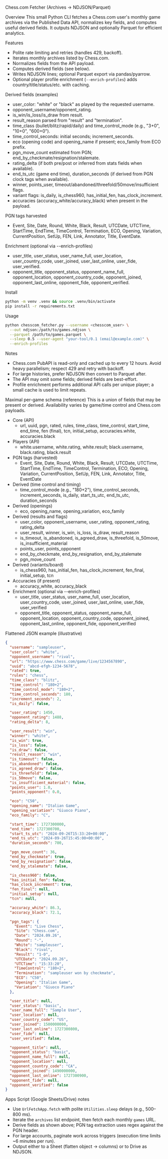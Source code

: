 Chess.com Fetcher (Archives → NDJSON/Parquet)

Overview
This small Python CLI fetches a Chess.com user's monthly game archives via the Published Data API, normalizes key fields, and computes useful derived fields. It outputs NDJSON and optionally Parquet for efficient analytics.

Features
- Polite rate limiting and retries (handles 429, backoff). 
- Iterates monthly archives listed by Chess.com. 
- Normalizes fields from the API payload. 
- Computes derived fields (see below). 
- Writes NDJSON lines; optional Parquet export via pandas/pyarrow. 
 - Optional player profile enrichment (`--enrich-profiles`) adds country/title/status/etc. with caching.

Derived fields (examples)
- user_color: "white" or "black" as played by the requested username.
- opponent_username/opponent_rating.
- is_win/is_loss/is_draw from result.
- result_reason parsed from "result" and "termination".
- time_class (bullet/blitz/rapid/daily) and time_control_mode (e.g., "3+0", "10+0", "600+0").
- time_control_seconds: initial seconds; increment_seconds.
- eco (opening code) and opening_name if present; eco_family from ECO prefix.
- pgn_move_count estimated from PGN; end_by_checkmate/resignation/stalemate.
- rating_delta (if both pre/post or inferred from stats fields when available).
- end_ts_utc (game end time), duration_seconds (if derived from PGN clock tags when available).
 - winner, points_user, timeout/abandoned/threefold/50move/insufficient flags.
 - variant flags: is_daily, is_chess960, has_initial_fen, has_clock_increment.
 - accuracies (accuracy_white/accuracy_black) when present in the payload.

PGN tags harvested
- Event, Site, Date, Round, White, Black, Result, UTCDate, UTCTime, StartTime, EndTime, TimeControl, Termination, ECO, Opening, Variation, CurrentPosition, SetUp, FEN, Link, Annotator, Title, EventDate.

Enrichment (optional via --enrich-profiles)
- user_title, user_status, user_name_full, user_location, user_country_code, user_joined, user_last_online, user_fide, user_verified.
- opponent_title, opponent_status, opponent_name_full, opponent_location, opponent_country_code, opponent_joined, opponent_last_online, opponent_fide, opponent_verified.

Install
```bash
python -m venv .venv && source .venv/bin/activate
pip install -r requirements.txt
```

Usage
```bash
python chesscom_fetcher.py --username <chesscom_user> \
  --out ndjson:/path/to/games.ndjson \
  --parquet /path/to/games.parquet \
  --sleep 0.5 --user-agent "your-tool/0.1 (email@example.com)" \
  --enrich-profiles
```

Notes
- Chess.com PubAPI is read-only and cached up to every 12 hours. Avoid heavy parallelism; respect 429 and retry with backoff.
- For large histories, prefer NDJSON then convert to Parquet after.
- The API may omit some fields; derived fields are best-effort.
 - Profile enrichment performs additional API calls per unique player; a small cache is used to limit repeats.

Maximal per-game schema (reference)
This is a union of fields that may be present or derived. Availability varies by game/time control and Chess.com payloads.

- Core (API)
  - url, uuid, pgn, rated, rules, time_class, time_control, start_time, end_time, fen (final), tcn, initial_setup, accuracies.white, accuracies.black
- Players (API)
  - white.username, white.rating, white.result; black.username, black.rating, black.result
- PGN tags (harvested)
  - Event, Site, Date, Round, White, Black, Result, UTCDate, UTCTime, StartTime, EndTime, TimeControl, Termination, ECO, Opening, Variation, CurrentPosition, SetUp, FEN, Link, Annotator, Title, EventDate
- Derived (time control and timing)
  - time_control_mode (e.g., "180+2"), time_control_seconds, increment_seconds, is_daily, start_ts_utc, end_ts_utc, duration_seconds
- Derived (openings)
  - eco, opening_name, opening_variation, eco_family
- Derived (results and flags)
  - user_color, opponent_username, user_rating, opponent_rating, rating_delta
  - user_result, winner, is_win, is_loss, is_draw, result_reason
  - is_timeout, is_abandoned, is_agreed_draw, is_threefold, is_50move, is_insufficient_material
  - points_user, points_opponent
  - end_by_checkmate, end_by_resignation, end_by_stalemate
  - pgn_move_count
- Derived (variants/board)
  - is_chess960, has_initial_fen, has_clock_increment, fen_final, initial_setup, tcn
- Accuracies (if present)
  - accuracy_white, accuracy_black
- Enrichment (optional via --enrich-profiles)
  - user_title, user_status, user_name_full, user_location, user_country_code, user_joined, user_last_online, user_fide, user_verified
  - opponent_title, opponent_status, opponent_name_full, opponent_location, opponent_country_code, opponent_joined, opponent_last_online, opponent_fide, opponent_verified

Flattened JSON example (illustrative)
```json
{
  "username": "sampleuser",
  "user_color": "white",
  "opponent_username": "rival",
  "url": "https://www.chess.com/game/live/1234567890",
  "uuid": "abcd-efgh-1234-5678",
  "rated": true,
  "rules": "chess",
  "time_class": "blitz",
  "time_control": "180+2",
  "time_control_mode": "180+2",
  "time_control_seconds": 180,
  "increment_seconds": 2,
  "is_daily": false,

  "user_rating": 1450,
  "opponent_rating": 1488,
  "rating_delta": 8,

  "user_result": "win",
  "winner": "white",
  "is_win": true,
  "is_loss": false,
  "is_draw": false,
  "result_reason": "win",
  "is_timeout": false,
  "is_abandoned": false,
  "is_agreed_draw": false,
  "is_threefold": false,
  "is_50move": false,
  "is_insufficient_material": false,
  "points_user": 1.0,
  "points_opponent": 0.0,

  "eco": "C50",
  "opening_name": "Italian Game",
  "opening_variation": "Giuoco Piano",
  "eco_family": "C",

  "start_time": 1727300000,
  "end_time": 1727300700,
  "start_ts_utc": "2024-09-26T15:33:20+00:00",
  "end_ts_utc": "2024-09-26T15:45:00+00:00",
  "duration_seconds": 700,

  "pgn_move_count": 36,
  "end_by_checkmate": true,
  "end_by_resignation": false,
  "end_by_stalemate": false,

  "is_chess960": false,
  "has_initial_fen": false,
  "has_clock_increment": true,
  "fen_final": null,
  "initial_setup": null,
  "tcn": null,

  "accuracy_white": 86.3,
  "accuracy_black": 72.1,

  "pgn_tags": {
    "Event": "Live Chess",
    "Site": "Chess.com",
    "Date": "2024.09.26",
    "Round": "-",
    "White": "sampleuser",
    "Black": "rival",
    "Result": "1-0",
    "UTCDate": "2024.09.26",
    "UTCTime": "15:33:20",
    "TimeControl": "180+2",
    "Termination": "sampleuser won by checkmate",
    "ECO": "C50",
    "Opening": "Italian Game",
    "Variation": "Giuoco Piano"
  },

  "user_title": null,
  "user_status": "basic",
  "user_name_full": "Sample User",
  "user_location": null,
  "user_country_code": "US",
  "user_joined": 1500000000,
  "user_last_online": 1727300800,
  "user_fide": null,
  "user_verified": false,

  "opponent_title": null,
  "opponent_status": "basic",
  "opponent_name_full": null,
  "opponent_location": null,
  "opponent_country_code": "CA",
  "opponent_joined": 1490000000,
  "opponent_last_online": 1727300900,
  "opponent_fide": null,
  "opponent_verified": false
}
```

Apps Script (Google Sheets/Drive) notes
- Use `UrlFetchApp.fetch` with polite `Utilities.sleep` delays (e.g., 500–800 ms).
- Iterate the `archives` list endpoint, then fetch each monthly `games` URL.
- Derive fields as shown above; PGN tag extraction uses regex against the PGN header.
- For large accounts, paginate work across triggers (execution time limits ~6 minutes per run).
- Output either to a Sheet (flatten object → columns) or to Drive as NDJSON.


